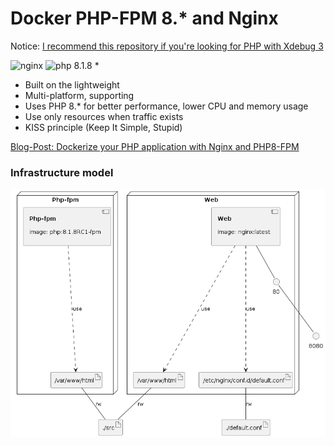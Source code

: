 # Docker PHP-FPM 8.* and Nginx

Notice: [I recommend this repository if you're looking for PHP with Xdebug 3](https://github.com/IshtarStar/docker-compose-nginx-phpfpm-xdebug-mariadb)

![nginx](https://img.shields.io/badge/nginx-brightgreen.svg)
![php 8.1.8](https://img.shields.io/badge/php-fpm-brightgreen.svg)
* 
* Built on the lightweight
* Multi-platform, supporting
* Uses PHP 8.* for better performance, lower CPU and memory usage
* Use only resources when traffic exists
* KISS principle (Keep It Simple, Stupid)

[Blog-Post: Dockerize your PHP application with Nginx and PHP8-FPM](https://marcit.eu/en/2021/04/28/dockerize-webserver-nginx-php8/)



### Infrastructure model

![Infrastructure model](.infragenie/infrastructure_model.png)